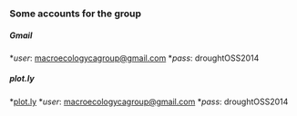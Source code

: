 ### Some accounts for the group

##### Gmail 
*_user_: macroecologycagroup@gmail.com 
*_pass_: droughtOSS2014 

##### plot.ly
*[plot.ly](https://plot.ly/)
*_user_: macroecologycagroup@gmail.com
*_pass_: droughtOSS2014 
